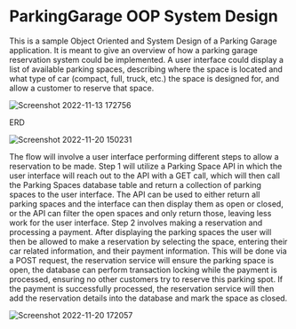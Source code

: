 # ParkingGarage OOP System Design
This is a sample Object Oriented and System Design of a Parking Garage application. It is meant to give an overview of how a parking garage reservation system could
be implemented. A user interface could display a list of available parking spaces, describing where the space is located and what type of car (compact, full, truck, etc.) the space is designed for, and allow a customer to reserve that space. 


![Screenshot 2022-11-13 172756](https://user-images.githubusercontent.com/62074171/201561217-82428218-81d4-441b-b17e-88337c7249f4.png)

ERD

![Screenshot 2022-11-20 150231](https://user-images.githubusercontent.com/62074171/202931384-c4b60599-84d2-45dd-b261-cde5c457d198.png)



The flow will involve a user interface performing different steps to allow a reservation to be made. 
Step 1 will utilize a Parking Space API in which the user interface will reach out to the API with a GET call, which will then call the Parking Spaces database table and return a collection of parking spaces to the user interface. The API can be used to either return all parking spaces and the interface can then display them as open or closed, or the API can filter the open spaces and only return those, leaving less work for the user interface. 
Step 2 involves making a reservation and processing a payment. After displaying the parking spaces the user will then be allowed to make a reservation by selecting the space, entering their car related information, and their payment information. This will be done via a POST request, the reservation service will ensure the parking space is open, the database can perform transaction locking while the payment is processed, ensuring no other customers try to reserve this parking spot. If the payment is successfully processed, the reservation service will then add the reservation details into the database and mark the space as closed. 


![Screenshot 2022-11-20 172057](https://user-images.githubusercontent.com/62074171/202940637-987fdbde-51fd-4188-99ad-63fe83a48d22.png)
